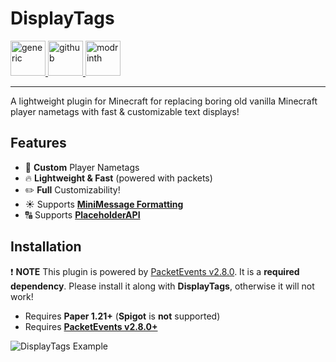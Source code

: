 # DisplayTags

<a href="https://github.com/imskeptical/DisplayTags/wiki" target="_blank">
  <img alt="generic" height="56" src="https://cdn.jsdelivr.net/npm/@intergrav/devins-badges@3/assets/cozy/documentation/generic_vector.svg">
</a>
<a href="https://github.com/imskeptical/DisplayTags" target="_blank">
  <img alt="github" height="56" src="https://cdn.jsdelivr.net/npm/@intergrav/devins-badges@3/assets/cozy/available/github_vector.svg">
</a>
<a href="https://modrinth.com/project/voqEPXf8" target="_blank">
  <img alt="modrinth" height="56" src="https://cdn.jsdelivr.net/npm/@intergrav/devins-badges@3/assets/cozy/available/modrinth_vector.svg">
</a>
<hr />

A lightweight plugin for Minecraft for replacing boring old vanilla Minecraft player nametags with fast & customizable text displays!

## Features
- 🔗 **Custom** Player Nametags
- 🔥 **Lightweight & Fast** (powered with packets)
- ✏️ **Full** Customizability!
- ☀️ Supports [**MiniMessage Formatting**](https://webui.advntr.dev/)
- 🔠 Supports [**PlaceholderAPI**]([https://github.com/PlaceholderAPI/PlaceholderAPI/releases](https://github.com/PlaceholderAPI/PlaceholderAPI/releases))

## Installation
❗ **NOTE** This plugin is powered by [PacketEvents v2.8.0](https://modrinth.com/plugin/packetevents). It is a **required dependency**. Please install it along with **DisplayTags**, otherwise it will not work!

- Requires **Paper 1.21+** (**Spigot** is **not** supported)
- Requires [**PacketEvents v2.8.0+**]([https://modrinth.com/plugin/packetevents](https://modrinth.com/plugin/packetevents))

![DisplayTags Example](https://imagedelivery.net/W9K_l6ndK9x4x8m3rurakg/ebf31098-5459-46e7-e9a7-ac07cf1c0500/original)